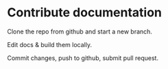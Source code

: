 # Contribute documentation

Clone the repo from github and start a new branch.

Edit docs & build them locally.

Commit changes, push to github, submit pull request.
